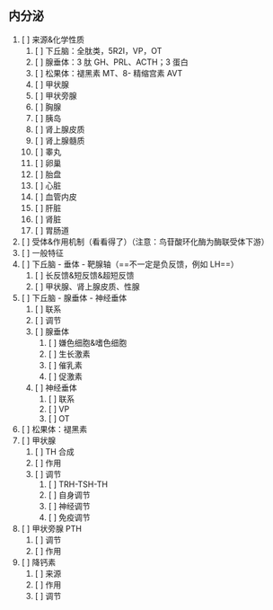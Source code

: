 ## 内分泌
1. [ ] 来源&化学性质
	1. [ ] 下丘脑：全肽类，5R2I，VP，OT
	2. [ ] 腺垂体：3 肽 GH、PRL、ACTH；3 蛋白
	3. [ ] 松果体：褪黑素 MT、8- 精缩宫素 AVT
	4. [ ] 甲状腺
	5. [ ] 甲状旁腺
	6. [ ] 胸腺
	7. [ ] 胰岛
	8. [ ] 肾上腺皮质
	9. [ ] 肾上腺髓质
	10. [ ] 睾丸
	11. [ ] 卵巢
	12. [ ] 胎盘
	13. [ ] 心脏
	14. [ ] 血管内皮
	15. [ ] 肝脏
	16. [ ] 肾脏
	17. [ ] 胃肠道
2. [ ] 受体&作用机制（看看得了）（注意：鸟苷酸环化酶为酶联受体下游）
3. [ ] 一般特征
4. [ ] 下丘脑 - 垂体 - 靶腺轴（==不一定是负反馈，例如 LH==）
	1. [ ] 长反馈&短反馈&超短反馈
	2. [ ] 甲状腺、肾上腺皮质、性腺
5. [ ] 下丘脑 - 腺垂体 - 神经垂体
	1. [ ] 联系
	2. [ ] 调节
	3. [ ] 腺垂体
		1. [ ] 嫌色细胞&嗜色细胞
		2. [ ] 生长激素
		3. [ ] 催乳素
		4. [ ] 促激素
	4. [ ] 神经垂体
		1. [ ] 联系
		2. [ ] VP
		3. [ ] OT
6. [ ] 松果体：褪黑素
7. [ ] 甲状腺
	1. [ ] TH 合成
	2. [ ] 作用
	3. [ ] 调节
		1. [ ] TRH-TSH-TH
		2. [ ] 自身调节
		3. [ ] 神经调节
		4. [ ] 免疫调节
8. [ ] 甲状旁腺 PTH
	1. [ ] 调节
	2. [ ] 作用
9. [ ] 降钙素
	1. [ ] 来源
	2. [ ] 作用
	3. [ ] 调节